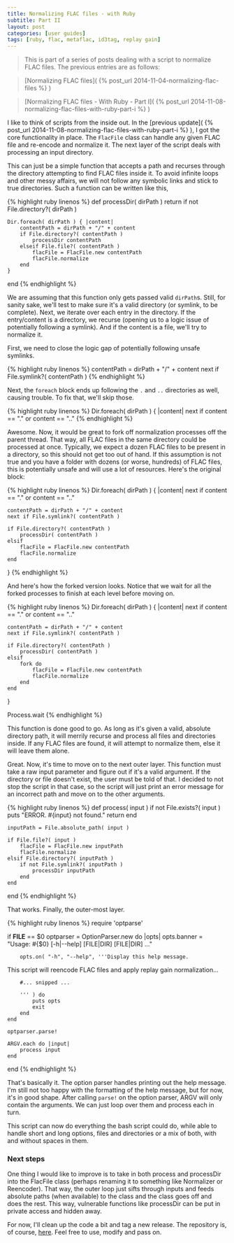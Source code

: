 ```yaml
---
title: Normalizing FLAC files - with Ruby
subtitle: Part II
layout: post
categories: [user guides]
tags: [ruby, flac, metaflac, id3tag, replay gain]
---
```


> This is part of a series of posts dealing with a script to normalize FLAC files.
> The previous entries are as follows:

> [Normalizing FLAC files]( {% post_url 2014-11-04-normalizing-flac-files %} )

> [Normalizing FLAC files - With Ruby - Part I]( {% post_url 2014-11-08-normalizing-flac-files-with-ruby-part-i %} )

I like to think of scripts from the inside out.
In the [previous update]( {% post_url 2014-11-08-normalizing-flac-files-with-ruby-part-i %} ), I got the core functionality in place.
The `FlacFile` class can handle any given FLAC file and re-encode and normalize it.
The next layer of the script deals with processing an input directory.

This can just be a simple function that accepts a path and recurses through the directory attempting to find FLAC files inside it.
To avoid infinite loops and other messy affairs, we will not follow any symbolic links and stick to true directories.
Such a function can be written like this,

{% highlight ruby linenos %}
def processDir( dirPath )
    return if not File.directory?( dirPath )

    Dir.foreach( dirPath ) { |content|
        contentPath = dirPath + "/" + content
        if File.directory?( contentPath )
            processDir contentPath
        elseif File.file?( contentPath )
            flacFile = FlacFile.new contentPath
            flacFile.normalize
        end
    }
end
{% endhighlight %}

We are assuming that this function only gets passed valid `dirPath`s.
Still, for sanity sake, we'll test to make sure it's a valid directory (or symlink, to be complete).
Next, we iterate over each entry in the directory.
If the entry/content is a directory, we recurse (opening us to a logic issue of potentially following a symlink).
And if the content is a file, we'll try to normalize it.

First, we need to close the logic gap of potentially following unsafe symlinks.

{% highlight ruby linenos %}
contentPath = dirPath + "/" + content
next if File.symlink?( contentPath )
{% endhighlight %}

Next, the `foreach` block ends up following the `.` and `..` directories as well, causing trouble.
To fix that, we'll skip those.

{% highlight ruby linenos %}
Dir.foreach( dirPath ) { |content|
    next if content == "." or content == ".."
{% endhighlight %}

Awesome.
Now, it would be great to fork off normalization processes off the parent thread.
That way, all FLAC files in the same directory could be processed at once.
Typically, we expect a dozen FLAC files to be present in a directory, so this should not get too out of hand.
If this assumption is not true and you have a folder with dozens (or worse, hundreds) of FLAC files, this is potentially unsafe and will use a lot of resources.
Here's the original block:

{% highlight ruby linenos %}
Dir.foreach( dirPath ) { |content|
    next if content == "." or content == ".."

    contentPath = dirPath + "/" + content
    next if File.symlink?( contentPath )

    if File.directory?( contentPath )
        processDir( contentPath )
    elsif
        flacFile = FlacFile.new contentPath
        flacFile.normalize
    end
}
{% endhighlight %}

And here's how the forked version looks.
Notice that we wait for all the forked processes to finish at each level before moving on.

{% highlight ruby linenos %}
Dir.foreach( dirPath ) { |content|
    next if content == "." or content == ".."

    contentPath = dirPath + "/" + content
    next if File.symlink?( contentPath )

    if File.directory?( contentPath )
        processDir( contentPath )
    elsif
        fork do
            flacFile = FlacFile.new contentPath
            flacFile.normalize
        end
    end
}

Process.wait
{% endhighlight %}

This function is done good to go.
As long as it's given a valid, absolute directory path, it will merrily recurse and process all files and directories inside.
If any FLAC files are found, it will attempt to normalize them, else it will leave them alone.

Great.
Now, it's time to move on to the next outer layer.
This function must take a raw input parameter and figure out if it's a valid argument.
If the directory or file doesn't exist, the user must be told of that.
I decided to not stop the script in that case, so the script will just print an error message for an incorrect path and move on to the other arguments.

{% highlight ruby linenos %}
def process( input )
    if not File.exists?( input )
        puts "ERROR. #{input} not found."
        return
    end

    inputPath = File.absolute_path( input )

    if File.file?( input )
        flacFile = FlacFile.new inputPath
        flacFile.normalize
    elsif File.directory?( inputPath )
        if not File.symlink?( inputPath )
            processDir inputPath
        end
    end
end
{% endhighlight %}

That works.
Finally, the outer-most layer.

{% highlight ruby linenos %}
require 'optparse'

if __FILE__ == $0
    optparser = OptionParser.new do |opts|
        opts.banner = "Usage: #{$0} [-h|--help] [FILE|DIR] [FILE|DIR] ..."

        opts.on( "-h", "--help", '''Display this help message.

This script will reencode FLAC files and apply replay gain normalization...

        #... snipped ...

        ''' ) do
            puts opts
            exit
        end
    end

    optparser.parse!

    ARGV.each do |input|
        process input
    end
end
{% endhighlight %}

That's basically it.
The option parser handles printing out the help message.
I'm still not too happy with the formatting of the help message, but for now, it's in good shape.
After calling `parse!` on the option parser, ARGV will only contain the arguments.
We can just loop over them and process each in turn.

This script can now do everything the bash script could do, while able to handle short and long options, files and directories or a mix of both, with and without spaces in them.


### Next steps

One thing I would like to improve is to take in both process and processDir into the FlacFile class (perhaps renaming it to something like Normalizer or Reencoder).
That way, the outer loop just sifts through inputs and feeds absolute paths (when available) to the class and the class goes off and does the rest.
This way, vulnerable functions like processDir can be put in private access and hidden away.


For now, I'll clean up the code a bit and tag a new release.
The repository is, of course, [here](https://github.com/dekonvoluted/normalizeFLAC).
Feel free to use, modify and pass on.

